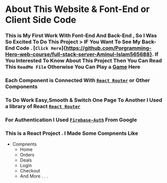 # About This Website & Font-End or Client Side Code

### This is My First Work With Font-End And Back-End , So I Was So Excited To Do This Project > IF You Want To See My Back-End Code . [```Click Here```]{https://github.com/Porgramming-Hero-web-course/full-stack-server-Aminul-Islam565688}. If You Interested To Know About This Project Then You Can Read This ```ReadMe File``` Otherwise You Can Play a [Game](https://www.google.com/search?q=tic+tac+toe+game&sxsrf=ALeKk02_wL_mi-6ph-SiuuhThECoZ4QG-A%3A1617383258290&ei=Wk9nYKScEZP0rAGC2LrAAw&oq=tic+tac&gs_lcp=Cgdnd3Mtd2l6EAMYADIECAAQQzIKCAAQsQMQgwEQQzIICAAQkQIQiwMyBQgAEJECMgoIABCxAxBDEIsDMgcIABBDEIsDMgcIABBDEIsDMgcIABBDEIsDMgUILhCLAzIFCAAQiwM6BwgjEOoCECc6BAgjECc6BAguEEM6CAgAELEDEIMBOgIIADoKCC4QsQMQQxCLAzoKCAAQsQMQsQMQCjoCCC46BwgAELEDEENQkyJYuS9goD9oAXACeACAAbkCiAH3DJIBBzAuNi4xLjGYAQCgAQGqAQdnd3Mtd2l6sAEKuAEDwAEB&sclient=gws-wiz) Here

### Each Component is Connected With  [```React Router```](https://reactrouter.com/web/guides/quick-start) or Other Components

### To Do Work Easy,Smooth & Switch One Page To Another I Used a library  of React [```React Router```](https://reactrouter.com/web/guides/quick-start)

### For Authentication I Used [```Firebase-Auth```](https://firebase.google.com/products/auth?gclid=CjwKCAjwgZuDBhBTEiwAXNofRF76U44i5RCTPf45sGlJoEHg1qPtUVUHza3GHb106EXHo3cM-rSZqxoCmnMQAvD_BwE&gclsrc=aw.ds) From Google

### This is a React Project . I Made Some Compnents Like

* Compnents
  * Home
  * Orders
  * Deals
  * Login
  * Checkout 
  * And More . . .
